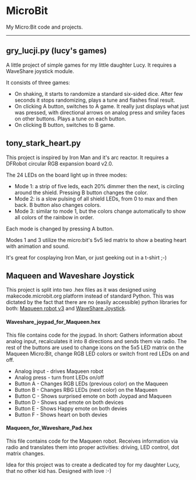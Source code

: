 # MicroBit
My Micro:Bit code and projects.

---

## gry_lucji.py (lucy's games)
A little project of simple games for my little daughter Lucy. It requires a WaveShare joystick module.

It consists of three games:

* On shaking, it starts to randomize a standard six-sided dice. After few seconds it stops randomizing, plays a tune and flashes final result.
* On clicking A button, switches to A game. It really just displays what just was pressed, with directional arrows on analog press and smiley faces on other buttons. Plays a tune on each button.
* On clicking B button, switches to B game.

## tony_stark_heart.py
This project is inspired by Iron Man and it's arc reactor. It requires a DFRobot circular RGB expansion board v2.0.

The 24 LEDs on the board light up in three modes:

* Mode 1: a strip of five leds, each 20% dimmer then the next, is circling around the shield. Pressing B button changes the color.
* Mode 2: is a slow pulsing of all shield LEDs, from 0 to max and then back. B button also changes colors.
* Mode 3: similar to mode 1, but the colors change automatically to show all colors of the rainbow in order.

Each mode is changed by pressing A button.

Modes 1 and 3 utilize the micro:bit's 5v5 led matrix to show a beating heart with animation and sound.

It's great for cosplaying Iron Man, or just geeking out in a t-shirt ;-)

## Maqueen and Waveshare Joystick

This project is split into two .hex files as it was designed using makecode.microbit.org platform instead of standard Python. This was dictated by the fact that there are no (easily accessible) python libraries for both: [Maqueen robot v3](https://wiki.dfrobot.com/micro_Maqueen_for_micro_bit_SKU_ROB0148-E) and [WaveShare Joystick](https://www.waveshare.com/wiki/Joystick_for_micro:bit).

#### Waveshare_joypad_for_Maqueen.hex

This file contains code for the joypad. In short: Gathers information about analog input, recalculates it into 8 directions and sends them via radio. The rest of the buttons are used to change icons on the 5x5 LED matrix on the Maqueen Micro:Bit, change RGB LED colors or switch front red LEDs on and off.

- Analog input - drives Maqueen robot
- Analog press - turn front LEDs on/off
- Button A - Changes RGB LEDs (previous color) on the Maqueen
- Button B - Changes RBG LEDs (next color) on the Maqueen
- Button C - Shows surprised emote on both Joypad and Maqueen
- Button D - Shows sad emote on both devices
- Button E - Shows Happy emote on both devies
- Button F - Shows heart on both devies

#### Maqueen_for_Waveshare_Pad.hex

This file contains code for the Maqueen robot. Receives information via radio and translates them into proper activities: driving, LED control, dot matrix changes.

Idea for this project was to create a dedicated toy for my daughter Lucy, that no other kid has. Designed with love :-)
